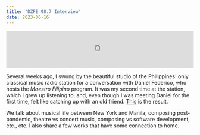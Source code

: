 ```yaml
---
title: "DZFE 98.7 Interview"
date: 2023-06-16
---
```


<iframe src="https://tunein.com/embed/player/t292039902/" class="mb-2" style="width:100%; height:100px;" scrolling="no" frameborder="no"></iframe>

Several weeks ago, I swung by the beautiful studio of the Philippines' only classical music radio station for a conversation with Daniel Federico, who hosts the _Maestro Filipino_ program. It was my second time at the station, which I grew up listening to, and, even though I was meeting Daniel for the first time, felt like catching up with an old friend. [This](https://redcircle.com/shows/987-dzfe-the-masters-touch/ep/a41b36b9-56ee-4e7c-9158-cb6d6a25729e) is the result.

We talk about musical life between New York and Manila, composing post-pandemic, theatre vs concert music, composing vs software development, etc., etc. I also share a few works that have some connection to home.
